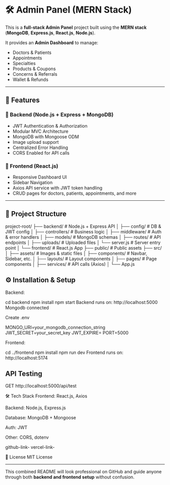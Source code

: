 # 🛠 Admin Panel (MERN Stack)

This is a **full-stack Admin Panel** project built using the **MERN stack**  
(**MongoDB**, **Express.js**, **React.js**, **Node.js**).

It provides an **Admin Dashboard** to manage:
- Doctors & Patients
- Appointments
- Specialties
- Products & Coupons
- Concerns & Referrals
- Wallet & Refunds

---

## 🚀 Features

### 🔹 Backend (Node.js + Express + MongoDB)
- JWT Authentication & Authorization
- Modular MVC Architecture
- MongoDB with Mongoose ODM
- Image upload support
- Centralized Error Handling
- CORS Enabled for API calls

### 🔹 Frontend (React.js)
- Responsive Dashboard UI
- Sidebar Navigation
- Axios API service with JWT token handling
- CRUD pages for doctors, patients, appointments, and more

---

## 📂 Project Structure

project-root/
├── backend/ # Node.js + Express API
│ ├── config/ # DB & JWT config
│ ├── controllers/ # Business logic
│ ├── middleware/ # Auth & error handlers
│ ├── models/ # MongoDB schemas
│ ├── routes/ # API endpoints
│ ├── uploads/ # Uploaded files
│ └── server.js # Server entry point
│
└── frontend/ # React.js App
├── public/ # Public assets
├── src/
│ ├── assets/ # Images & static files
│ ├── components/ # Navbar, Sidebar, etc.
│ ├── layouts/ # Layout components
│ ├── pages/ # Page components
│ ├── services/ # API calls (Axios)
│ └── App.js


## ⚙️ Installation & Setup

Backend:

cd backend
npm install
npm start
Backend runs on: http://localhost:5000
Mongodb connected

Create .env

MONGO_URI=your_mongodb_connection_string
JWT_SECRET=your_secret_key
JWT_EXPIRE=
PORT=5000

Frontend:

cd ../frontend
npm install
npm run dev
Frontend runs on: http://localhost:5174

## API Testing
GET http://localhost:5000/api/test



🛠 Tech Stack
Frontend: React.js, Axios

Backend: Node.js, Express.js

Database: MongoDB + Mongoose

Auth: JWT

Other: CORS, dotenv



github-link-
vercel-link-



📜 License
MIT License


---

This combined README will look professional on GitHub and guide anyone through both **backend and frontend setup** without confusion.  



